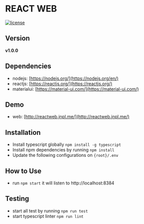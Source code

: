 # REACT WEB
[![license](https://img.shields.io/github/license/mashape/apistatus.svg)]()


## Version
**v1.0.0**


## Dependencies
* nodejs: [https://nodejs.org/](https://nodejs.org/en/)
* reactjs: [https://reactjs.org/](https://reactjs.org/)
* materialui: [https://material-ui.com/](https://material-ui.com/)


## Demo
* web: [http://reactweb.jnpl.me/](http://reactweb.jnpl.me/)


## Installation
* Install typescript globally `npm install -g typescript`
* Install npm dependencies by running `npm install`
* Update the following configurations on `{root}/.env`


## How to Use
* run `npm start` it will listen to http://localhost:8384


## Testing
* start all test by running `npm run test`
* start typescript linter `npm run lint`
